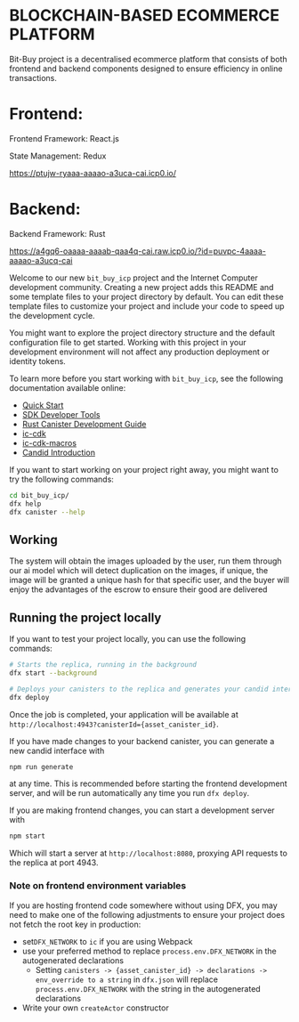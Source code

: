 # BLOCKCHAIN-BASED ECOMMERCE PLATFORM
Bit-Buy project is a decentralised ecommerce platform that consists of both frontend and backend components designed to ensure efficiency in online transactions.

# Frontend:
Frontend Framework: React.js

State Management: Redux

https://ptujw-ryaaa-aaaao-a3uca-cai.icp0.io/

# Backend:

Backend Framework: Rust

https://a4gq6-oaaaa-aaaab-qaa4q-cai.raw.icp0.io/?id=puvpc-4aaaa-aaaao-a3ucq-cai

Welcome to our new `bit_buy_icp` project and the Internet Computer development community. Creating a new project adds this README and some template files to your project directory by default. You can edit these template files to customize your project and include your code to speed up the development cycle.

You might want to explore the project directory structure and the default configuration file to get started. Working with this project in your development environment will not affect any production deployment or identity tokens.

To learn more before you start working with `bit_buy_icp`, see the following documentation available online:

- [Quick Start](https://internetcomputer.org/docs/current/developer-docs/setup/deploy-locally)
- [SDK Developer Tools](https://internetcomputer.org/docs/current/developer-docs/setup/install)
- [Rust Canister Development Guide](https://internetcomputer.org/docs/current/developer-docs/backend/rust/)
- [ic-cdk](https://docs.rs/ic-cdk)
- [ic-cdk-macros](https://docs.rs/ic-cdk-macros)
- [Candid Introduction](https://internetcomputer.org/docs/current/developer-docs/backend/candid/)

If you want to start working on your project right away, you might want to try the following commands:

```bash
cd bit_buy_icp/
dfx help
dfx canister --help
```

## Working
  The system will obtain the images uploaded by the user, run them through our ai model which will detect duplication on the images, if unique, the image will be granted a unique hash for that specific user, and the buyer will enjoy the advantages of the escrow to ensure their good are delivered

## Running the project locally

If you want to test your project locally, you can use the following commands:

```bash
# Starts the replica, running in the background
dfx start --background

# Deploys your canisters to the replica and generates your candid interface
dfx deploy
```

Once the job is completed, your application will be available at `http://localhost:4943?canisterId={asset_canister_id}`.

If you have made changes to your backend canister, you can generate a new candid interface with

```bash
npm run generate
```

at any time. This is recommended before starting the frontend development server, and will be run automatically any time you run `dfx deploy`.

If you are making frontend changes, you can start a development server with

```bash
npm start
```

Which will start a server at `http://localhost:8080`, proxying API requests to the replica at port 4943.

### Note on frontend environment variables

If you are hosting frontend code somewhere without using DFX, you may need to make one of the following adjustments to ensure your project does not fetch the root key in production:

- set`DFX_NETWORK` to `ic` if you are using Webpack
- use your preferred method to replace `process.env.DFX_NETWORK` in the autogenerated declarations
  - Setting `canisters -> {asset_canister_id} -> declarations -> env_override to a string` in `dfx.json` will replace `process.env.DFX_NETWORK` with the string in the autogenerated declarations
- Write your own `createActor` constructor

